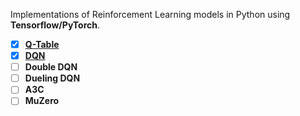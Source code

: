Implementations of Reinforcement Learning models in Python using __Tensorflow/PyTorch__. 

- [x] [__Q-Table__](https://github.com/maciejbalawejder/ReinforcementLearning-collection/tree/main/Q-Table)
- [x] [__DQN__](https://github.com/maciejbalawejder/ReinforcementLearning-collection/tree/main/DQN)
- [ ] __Double DQN__
- [ ] __Dueling DQN__
- [ ] __A3C__
- [ ] __MuZero__ 
